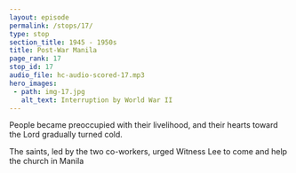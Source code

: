 ```yaml
---
layout: episode
permalink: /stops/17/
type: stop
section_title: 1945 - 1950s
title: Post-War Manila
page_rank: 17
stop_id: 17
audio_file: hc-audio-scored-17.mp3
hero_images:
 - path: img-17.jpg
   alt_text: Interruption by World War II
---
```


People became preoccupied with their livelihood, and their hearts toward the Lord gradually turned cold.

The saints, led by the two co-workers, urged Witness Lee to come and help the church in Manila

<!---
title: 戰後的馬尼拉

人們被生計所霸佔，以致於他們的心向著主漸漸冷淡下來。

兩位同工帶領聖徒們懇求李常受前來幫助馬尼拉召會。
-->

<!--- TRANSCRIPT
After the war, the two co-workers, Brothers Meek and Wu, appointed nine elders (including themselves plus Brother Ting) and 24 deacons and deaconesses to serve. The post-war situation left people preoccupied with their livelihoods, causing them to gradually lose their love for the Lord. The spiritual condition of the saints grew bleak, and the supply of the word became stale. It was not uncommon for the chaplain of American soldiers to be asked to fill in and give the message on Lord’s Day. During this time, a popular catchphrase among the saints was “opening canned goods,” meaning that the speaking was no longer fresh, that they were old stock. As a result, meeting attendance steadily declined. In this stale backdrop, the co-workers, elders, and deacons/deaconesses once again sought help from Brother Witness Lee.

戰後由繆、吳二位同工設立了九位長老(其中包括他們兩位和丁弟兄)，廿四位男女執事。但光復之後，人為著謀生而勞碌，對主失去愛心。屬靈情形逐漸冷淡， 話語的供應也越覺陳舊。主日講台常請美國的隨軍牧師來填缺。那時在我們中間就有一句流行語，「開罐頭」，意思是東西不新鮮，舊貨。結果聚會人數就越過越少。 在這退後的光景中，同工們、長老和男女執事再一次向李常受尋求幫助。
-->
